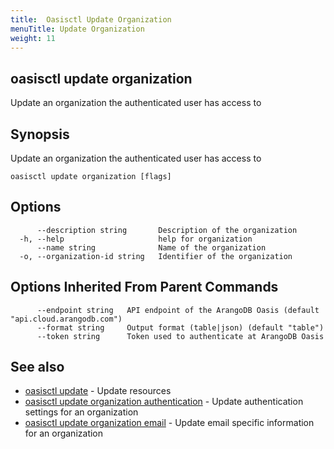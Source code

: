 ```yaml
---
title:  Oasisctl Update Organization
menuTitle: Update Organization
weight: 11
---
```

## oasisctl update organization

Update an organization the authenticated user has access to

## Synopsis
Update an organization the authenticated user has access to

```
oasisctl update organization [flags]
```

## Options
```
      --description string       Description of the organization
  -h, --help                     help for organization
      --name string              Name of the organization
  -o, --organization-id string   Identifier of the organization
```

## Options Inherited From Parent Commands
```
      --endpoint string   API endpoint of the ArangoDB Oasis (default "api.cloud.arangodb.com")
      --format string     Output format (table|json) (default "table")
      --token string      Token used to authenticate at ArangoDB Oasis
```

## See also
* [oasisctl update](_index.md)	 - Update resources
* [oasisctl update organization authentication](update-organization-authentication.md)	 - Update authentication settings for an organization
* [oasisctl update organization email](update-organization-email.md)	 - Update email specific information for an organization

